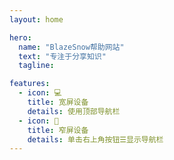 ```yaml
---
layout: home

hero:
  name: "BlazeSnow帮助网站"
  text: "专注于分享知识"
  tagline:

features:
  - icon: 💻
    title: 宽屏设备
    details: 使用顶部导航栏
  - icon: 📱
    title: 窄屏设备
    details: 单击右上角按钮☰显示导航栏
---
```


